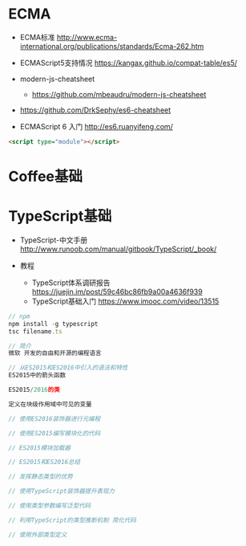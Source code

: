 # ECMA

- ECMA标准 <http://www.ecma-international.org/publications/standards/Ecma-262.htm>
- ECMAScript5支持情况 <https://kangax.github.io/compat-table/es5/>
- modern-js-cheatsheet

  - <https://github.com/mbeaudru/modern-js-cheatsheet>

- <https://github.com/DrkSephy/es6-cheatsheet>

- ECMAScript 6 入门 <http://es6.ruanyifeng.com/>

```html
<script type="module"></script>
```

# Coffee基础

# TypeScript基础

- TypeScript-中文手册 <http://www.runoob.com/manual/gitbook/TypeScript/_book/>

- 教程

  - TypeScript体系调研报告 <https://juejin.im/post/59c46bc86fb9a00a4636f939>
  - TypeScript基础入门 <https://www.imooc.com/video/13515>

```javascript
// npm
npm install -g typescript
tsc filename.ts

// 简介
微软 开发的自由和开源的编程语言

// 从ES2015和ES2016中引入的语法和特性
ES2015中的箭头函数

ES2015/2016的类

定义在块级作用域中可见的变量

// 使用ES2016装饰器进行元编程

// 使用ES2015编写模块化的代码

// ES2015模块加载器

// ES2015和ES2016总结

// 发挥静态类型的优势

// 使用TypeScript装饰器提升表现力

// 使用类型参数编写泛型代码

// 利用TypeScript的类型推断机制 简化代码

// 使用外部类型定义
```

